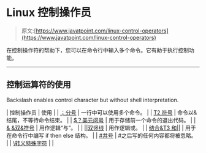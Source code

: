 # Linux 控制操作员

> 原文:[https://www.javatpoint.com/linux-control-operators](https://www.javatpoint.com/linux-control-operators)

在控制操作符的帮助下，您可以在命令行中输入多个命令。它有助于执行控制功能。

* * *

## 控制运算符的使用

Backslash enables control character but without shell interpretation.

| 控制操作员 | 使用 |
| [；分号](linux-semicolon) | 一行中可以使用多个命令。 |
| [T2 符号](linux-ampersand) | 命令以&结尾，不等待命令结束。 |
| [$？美元问号](linux-dollar-question-mark) | 用于存储前一个命令的退出代码。 |
| [& &双&符号](linux-double-ampersand) | 用作逻辑“与”。 |
| [&#124;&#124;双竖线](linux-double-vertical-bar) | 用作逻辑或。 |
| [结合&T3 和&#124;&#124;](linux-combining-and-or-operators) | 用于在命令行中编写 if then else 结构。 |
| [#井号](linux-pound-sign) | #之后写的任何内容都将被忽略。 |
| [\转义特殊字符](linux-escaping-special-characters) |  |